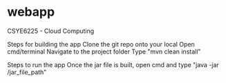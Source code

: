 # webapp
CSYE6225 - Cloud Computing

Steps for building the app
Clone the git repo onto your local
Open cmd/terminal
Navigate to the project folder
Type "mvn clean install"

Steps to run the app
Once the jar file is built, open cmd and type "java -jar /jar_file_path"